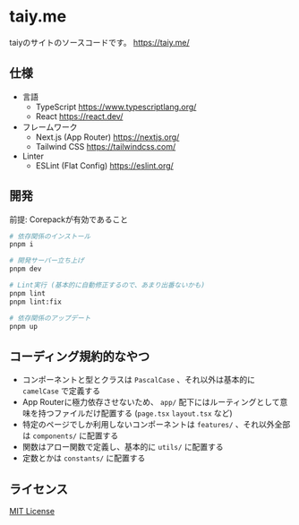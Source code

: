 # taiy.me

taiyのサイトのソースコードです。 <https://taiy.me/>

## 仕様

- 言語
  - TypeScript <https://www.typescriptlang.org/>
  - React <https://react.dev/>
- フレームワーク
  - Next.js (App Router) <https://nextjs.org/>
  - Tailwind CSS <https://tailwindcss.com/>
- Linter
  - ESLint (Flat Config) <https://eslint.org/>

## 開発

前提: Corepackが有効であること

```sh
# 依存関係のインストール
pnpm i

# 開発サーバー立ち上げ
pnpm dev

# Lint実行 (基本的に自動修正するので、あまり出番ないかも)
pnpm lint
pnpm lint:fix

# 依存関係のアップデート
pnpm up
```

## コーディング規約的なやつ

- コンポーネントと型とクラスは `PascalCase` 、それ以外は基本的に `camelCase` で定義する
- App Routerに極力依存させないため、 `app/` 配下にはルーティングとして意味を持つファイルだけ配置する (`page.tsx` `layout.tsx` など)
- 特定のページでしか利用しないコンポーネントは `features/` 、それ以外全部は `components/` に配置する
- 関数はアロー関数で定義し、基本的に `utils/` に配置する
- 定数とかは `constants/` に配置する

## ライセンス

[MIT License](./LICENSE)
